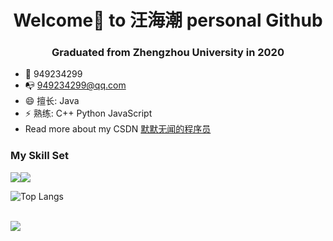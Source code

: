 <h1 align="center"> Welcome👋 to 汪海潮 personal Github</h1>

<h3 align="center">Graduated from Zhengzhou University in 2020</h3>

- :penguin: 949234299
- :mailbox_with_no_mail: 949234299@qq.com
- 😄 擅长: Java
- ⚡ 熟练: C++ Python JavaScript
- Read more about my CSDN  [默默无闻的程序员](https://blog.csdn.net/CXY_Stole?type=blog)

### My Skill Set

![](https://img.shields.io/badge/Java-ED8B00?style=for-the-badge&logo=openjdk&logoColor=white)![](https://img.shields.io/badge/Python-3776AB?style=for-the-badge&logo=python&logoColor=white)

![Top Langs](https://github-readme-stats.vercel.app/api/top-langs/?username=wanghaichao0611&layout=compact&theme=tokyonight)

<br>
<img align="left" src="https://github-readme-stats.vercel.app/api?username=wanghaichao0611&include_all_commits=true&count_private-true&custom_title=wanghaichao0611'%20GitHub%20Stats&line_height=30&show_icons=true&hide_border=true&bg_color=192133&title_color=efb752&icon_color=efb752&text_color=70bed9">




